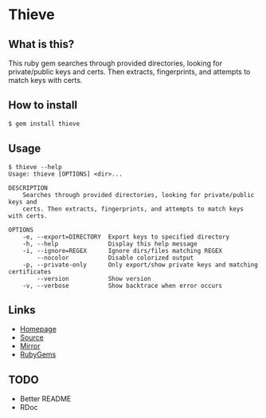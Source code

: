 # Thieve

## What is this?

This ruby gem searches through provided directories, looking for
private/public keys and certs. Then extracts, fingerprints, and
attempts to match keys with certs.

## How to install

```bash
$ gem install thieve
```

## Usage

```
$ thieve --help
Usage: thieve [OPTIONS] <dir>...

DESCRIPTION
    Searches through provided directories, looking for private/public keys and
    certs. Then extracts, fingerprints, and attempts to match keys with certs.

OPTIONS
    -e, --export=DIRECTORY  Export keys to specified directory
    -h, --help              Display this help message
    -i, --ignore=REGEX      Ignore dirs/files matching REGEX
        --nocolor           Disable colorized output
    -p, --private-only      Only export/show private keys and matching certificates
        --version           Show version
    -v, --verbose           Show backtrace when error occurs
```

## Links

- [Homepage](https://mjwhitta.github.io/thieve)
- [Source](https://gitlab.com/mjwhitta/thieve)
- [Mirror](https://github.com/mjwhitta/thieve)
- [RubyGems](https://rubygems.org/gems/thieve)

## TODO

- Better README
- RDoc
